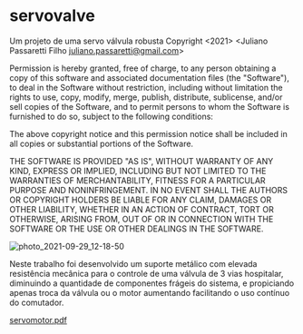 # servovalve
Um projeto de uma servo válvula robusta
Copyright <2021> <Juliano Passaretti Filho juliano.passaretti@gmail.com>

Permission is hereby granted, free of charge, to any person obtaining a copy of this software and associated documentation files (the "Software"), to deal in the
 Software without restriction, including without limitation the rights to use, copy, modify, merge, publish, distribute, sublicense, and/or sell copies of the
 Software, and to permit persons to whom the Software is furnished to do so, subject to the following conditions:

The above copyright notice and this permission notice shall be included in all copies or substantial portions of the Software.

THE SOFTWARE IS PROVIDED "AS IS", WITHOUT WARRANTY OF ANY KIND, EXPRESS OR IMPLIED, INCLUDING BUT NOT LIMITED TO THE WARRANTIES OF MERCHANTABILITY, FITNESS FOR A
PARTICULAR PURPOSE AND NONINFRINGEMENT. IN NO EVENT SHALL THE AUTHORS OR COPYRIGHT HOLDERS BE LIABLE FOR ANY CLAIM, DAMAGES OR OTHER LIABILITY, WHETHER IN AN
ACTION
OF CONTRACT, TORT OR OTHERWISE, ARISING FROM, OUT OF OR IN CONNECTION WITH THE SOFTWARE OR THE USE OR OTHER DEALINGS IN THE SOFTWARE.

![photo_2021-09-29_12-18-50](https://user-images.githubusercontent.com/9045259/135469156-9d54e16d-bdbd-4eab-8c6f-9e123819fd82.jpg)

Neste trabalho foi desenvolvido um suporte metálico com elevada resistência mecânica para o controle de uma válvula de 3 vias hospitalar, diminuindo a quantidade de
componentes frágeis do sistema, e propiciando apenas troca da válvula ou o motor aumentando facilitando o uso contínuo do comutador.

[servomotor.pdf](https://github.com/jpassaretti/servovalve/files/7260081/servomotor.pdf)
